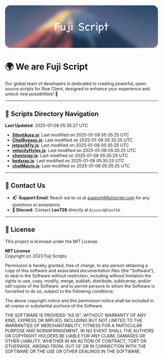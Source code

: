 ![Banner](.github/b.webp)

# 🌍 **We are Fuji Script**

Our global team of developers is dedicated to creating powerful, open-source scripts for Rise Client, designed to enhance your experience and unlock new possibilities! 🌟

---
<!-- SCRIPTS_NAVIGATION_START -->
## 📂 **Scripts Directory Navigation**

**Last Updated**: 2025-01-08 05:35:27 UTC

- **[SilentAura.js](scripts/SilentAura.js)**: Last modified on 2025-01-08 05:35:25 UTC
- **[ChatBypass.js](scripts/ChatBypass.js)**: Last modified on 2025-01-08 05:35:25 UTC
- **[jetpackFly.js](scripts/jetpackFly.js)**: Last modified on 2025-01-08 05:35:25 UTC
- **[velocityHylex.js](scripts/velocityHylex.js)**: Last modified on 2025-01-08 05:35:25 UTC
- **[chestxray.js](scripts/chestxray.js)**: Last modified on 2025-01-08 05:35:25 UTC
- **[bedxray.js](scripts/bedxray.js)**: Last modified on 2025-01-08 05:35:25 UTC
- **[chatMacro.js](scripts/chatMacro.js)**: Last modified on 2025-01-08 05:35:25 UTC

<!-- SCRIPTS_NAVIGATION_END -->

---

## 💬 **Contact Us**  
- 📬 **Support Email**: Reach out to us at [support@fujiscript.com](mailto:support@fujiscript.com) for any questions or assistance.  
- 💬 **Discord**: Contact **Leo728** directly at `Discord@leo728`.

---

## 📜 **License**

This project is licensed under the MIT License.  

**MIT License**  
Copyright (c) 2023 Fuji Scripts  

Permission is hereby granted, free of charge, to any person obtaining a copy of this software and associated documentation files (the "Software"), to deal in the Software without restriction, including without limitation the rights to use, copy, modify, merge, publish, distribute, sublicense, and/or sell copies of the Software, and to permit persons to whom the Software is furnished to do so, subject to the following conditions:  

The above copyright notice and this permission notice shall be included in all copies or substantial portions of the Software.  

THE SOFTWARE IS PROVIDED "AS IS", WITHOUT WARRANTY OF ANY KIND, EXPRESS OR IMPLIED, INCLUDING BUT NOT LIMITED TO THE WARRANTIES OF MERCHANTABILITY, FITNESS FOR A PARTICULAR PURPOSE AND NONINFRINGEMENT. IN NO EVENT SHALL THE AUTHORS OR COPYRIGHT HOLDERS BE LIABLE FOR ANY CLAIM, DAMAGES OR OTHER LIABILITY, WHETHER IN AN ACTION OF CONTRACT, TORT OR OTHERWISE, ARISING FROM, OUT OF OR IN CONNECTION WITH THE SOFTWARE OR THE USE OR OTHER DEALINGS IN THE SOFTWARE.  

